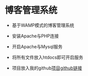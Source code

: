 # 博客管理系统

* 基于WAMP模式的博客管理系统

* 安装Apache与PHP连接

* 开启Apache与Mysql服务

* 将所有文件放入htdocs即可开启服务

* 项目放入我的github[项目github链接](https://github.com/whatLDS/blog)

  

